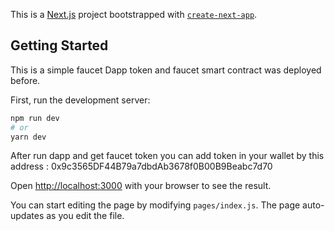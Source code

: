 This is a [Next.js](https://nextjs.org/) project bootstrapped with [`create-next-app`](https://github.com/vercel/next.js/tree/canary/packages/create-next-app).

## Getting Started

This is a simple faucet Dapp token and faucet smart contract was deployed before.



First, run the development server:

```bash
npm run dev
# or
yarn dev
```
After run dapp and get faucet token you can add token in your wallet by this address : 0x9c3565DF44B79a7dbdAb3678f0B00B9Beabc7d70

Open [http://localhost:3000](http://localhost:3000) with your browser to see the result.

You can start editing the page by modifying `pages/index.js`. The page auto-updates as you edit the file.

